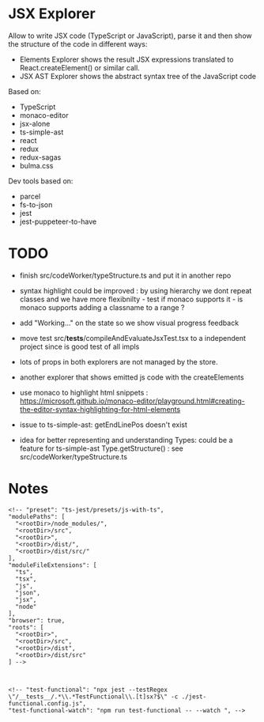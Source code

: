 # JSX Explorer

Allow to write JSX code (TypeScript or JavaScript), parse it and then show the structure of the code in different ways:

 * Elements Explorer shows the result JSX expressions translated to React.createElement() or similar call.
 * JSX AST Explorer shows the abstract syntax tree of the JavaScript code

Based on:

 * TypeScript
 * monaco-editor
 * jsx-alone
 * ts-simple-ast
 * react
 * redux
 * redux-sagas
 * bulma.css

Dev tools based on:

 * parcel
 * fs-to-json
 * jest
 * jest-puppeteer-to-have
 

# TODO

 * finish src/codeWorker/typeStructure.ts and put it in another repo
 * syntax highlight could be improved : by using hierarchy we dont repeat classes and we have more flexibnilty - test if monaco supports it - is monaco supports adding a classname to a range ?
 * add "Working..." on the state so we show visual progress feedback
 * move test src/__tests__/compileAndEvaluateJsxTest.tsx to a independent project since is good test  of all impls
 * lots of props in both explorers are not managed by the store.
 * another explorer that shows emitted js code with the createElements
 * use monaco to highlight html snippets : https://microsoft.github.io/monaco-editor/playground.html#creating-the-editor-syntax-highlighting-for-html-elements

 * issue to ts-simple-ast: getEndLinePos doesn't exist
 * idea for better representing and understanding Types: could be a feature for ts-simple-ast Type.getStructure() : see src/codeWorker/typeStructure.ts 
# Notes




<!-- export NODE_PATH=~/.npm-prefix/lib/node_modules/:../jsx-alone-dom-dom/node_modules/:../../ts-simple-ast/node_modules/ && rm -rf node_modules/ && npm i --prefer-offline -->


    <!-- "preset": "ts-jest/presets/js-with-ts",
    "modulePaths": [
      "<rootDir>/node_modules/",
      "<rootDir>/src",
      "<rootDir>",
      "<rootDir>/dist/",
      "<rootDir>/dist/src/"
    ],
    "moduleFileExtensions": [
      "ts",
      "tsx",
      "js",
      "json",
      "jsx",
      "node"
    ],
    "browser": true,
    "roots": [
      "<rootDir>",
      "<rootDir>/src",
      "<rootDir>/dist",
      "<rootDir>/dist/src"
    ] -->



    <!-- "test-functional": "npx jest --testRegex \"/__tests__/.*\\.*TestFunctional\\.[t]sx?$\" -c ./jest-functional.config.js",
    "test-functional-watch": "npm run test-functional -- --watch ", -->